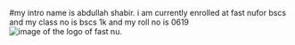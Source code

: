 #my intro
name is abdullah shabir. i am currently enrolled at fast nufor bscs and my class no is bscs 1k and my roll no is 0619 
![image of the logo of fast nu.](https://github.com/user-attachments/assets/c9461204-52d2-43e5-ac69-04a8b5a881d1)
